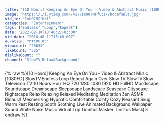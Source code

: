 ```yaml
---
title: "[10 Hours] Keeping An Eye On You - Video & Abstract Music [1080HD] SlowTV"
image: "https:\/\/i.ytimg.com\/vi\/ImU07MFfUtI\/hqdefault.jpg"
vid_id: "ImU07MFfUtI"
categories: "Entertainment"
tags: ["Endless","Loop","Repeat"]
date: "2022-02-18T18:40:22+03:00"
vid_date: "2018-08-11T15:00:00Z"
duration: "PT10H10S"
viewcount: "28635"
likeCount: "325"
dislikeCount: ""
channel: "SlowTV Relax&Background"
---
```

{% raw %}[10 Hours] Keeping An Eye On You - Video & Abstract Music [1080HD] SlowTV Endless Loop Repeat Again Over Slow TV SlowTV Slow Television TV 10 Hours Hour HQ 720 1280 1080 1920 HD FullHD Moodscape Soundscape Dreamscape Sleepscape Landscape Seascape Cityscape Nightscape Relax Relaxing Relaxed Meditating Meditation Zen ASMR Binaural Mesmerizing Hypnotic Comfortable Comfy Cozy Pleasant Snug Warm Rest Resting Sooth Soothing Live Animated Background Wallpaper Sound White Noise Music Virtual Trip Tinnitus Masker Tinnitus Mask{% endraw %}
